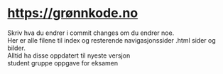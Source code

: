 
# https://grønnkode.no
 Skriv hva du endrer i commit changes om du endrer noe.  
 Her er alle filene til index og resterende navigasjonssider .html sider og bilder.  
 Alltid ha disse oppdatert til nyeste versjon  
student gruppe oppgave for eksamen  
